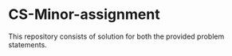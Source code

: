 # CS-Minor-assignment
This repository consists of solution for both the provided problem statements.
